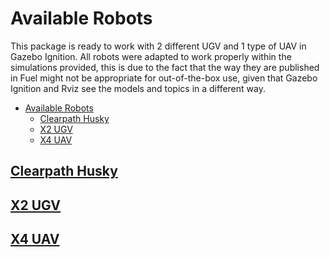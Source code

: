 # Available Robots

This package is ready to work with 2 different UGV and 1 type of UAV in Gazebo Ignition. All robots were adapted to work properly within the simulations provided, this is due to the fact that the way they are published in Fuel might not be appropriate for out-of-the-box use, given that Gazebo Ignition and Rviz see the models and topics in a different way.

- [Available Robots](#available-robots)
  - [Clearpath Husky](#clearpath-husky)
  - [X2 UGV](#x2-ugv)
  - [X4 UAV](#x4-uav)
  
## [Clearpath Husky](#clearpath-husky-link)



## [X2 UGV](#x2-link)

## [X4 UAV](#x4-link)